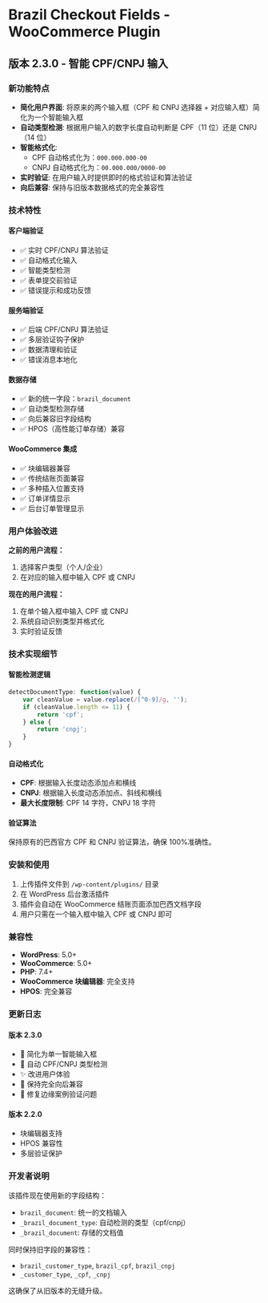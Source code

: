 # Brazil Checkout Fields - WooCommerce Plugin

## 版本 2.3.0 - 智能 CPF/CNPJ 输入

### 新功能特点

- **简化用户界面**: 将原来的两个输入框（CPF 和 CNPJ 选择器 + 对应输入框）简化为一个智能输入框
- **自动类型检测**: 根据用户输入的数字长度自动判断是 CPF（11 位）还是 CNPJ（14 位）
- **智能格式化**:
  - CPF 自动格式化为：`000.000.000-00`
  - CNPJ 自动格式化为：`00.000.000/0000-00`
- **实时验证**: 在用户输入时提供即时的格式验证和算法验证
- **向后兼容**: 保持与旧版本数据格式的完全兼容性

### 技术特性

#### 客户端验证

- ✅ 实时 CPF/CNPJ 算法验证
- ✅ 自动格式化输入
- ✅ 智能类型检测
- ✅ 表单提交前验证
- ✅ 错误提示和成功反馈

#### 服务端验证

- ✅ 后端 CPF/CNPJ 算法验证
- ✅ 多层验证钩子保护
- ✅ 数据清理和验证
- ✅ 错误消息本地化

#### 数据存储

- ✅ 新的统一字段：`brazil_document`
- ✅ 自动类型检测存储
- ✅ 向后兼容旧字段结构
- ✅ HPOS（高性能订单存储）兼容

#### WooCommerce 集成

- ✅ 块编辑器兼容
- ✅ 传统结账页面兼容
- ✅ 多种插入位置支持
- ✅ 订单详情显示
- ✅ 后台订单管理显示

### 用户体验改进

**之前的用户流程：**

1. 选择客户类型（个人/企业）
2. 在对应的输入框中输入 CPF 或 CNPJ

**现在的用户流程：**

1. 在单个输入框中输入 CPF 或 CNPJ
2. 系统自动识别类型并格式化
3. 实时验证反馈

### 技术实现细节

#### 智能检测逻辑

```javascript
detectDocumentType: function(value) {
    var cleanValue = value.replace(/[^0-9]/g, '');
    if (cleanValue.length <= 11) {
        return 'cpf';
    } else {
        return 'cnpj';
    }
}
```

#### 自动格式化

- **CPF**: 根据输入长度动态添加点和横线
- **CNPJ**: 根据输入长度动态添加点、斜线和横线
- **最大长度限制**: CPF 14 字符，CNPJ 18 字符

#### 验证算法

保持原有的巴西官方 CPF 和 CNPJ 验证算法，确保 100%准确性。

### 安装和使用

1. 上传插件文件到 `/wp-content/plugins/` 目录
2. 在 WordPress 后台激活插件
3. 插件会自动在 WooCommerce 结账页面添加巴西文档字段
4. 用户只需在一个输入框中输入 CPF 或 CNPJ 即可

### 兼容性

- **WordPress**: 5.0+
- **WooCommerce**: 5.0+
- **PHP**: 7.4+
- **WooCommerce 块编辑器**: 完全支持
- **HPOS**: 完全兼容

### 更新日志

#### 版本 2.3.0

- 🎉 简化为单一智能输入框
- 🚀 自动 CPF/CNPJ 类型检测
- ✨ 改进用户体验
- 🔧 保持完全向后兼容
- 🐛 修复边缘案例验证问题

#### 版本 2.2.0

- 块编辑器支持
- HPOS 兼容性
- 多层验证保护

### 开发者说明

该插件现在使用新的字段结构：

- `brazil_document`: 统一的文档输入
- `_brazil_document_type`: 自动检测的类型（cpf/cnpj）
- `_brazil_document`: 存储的文档值

同时保持旧字段的兼容性：

- `brazil_customer_type`, `brazil_cpf`, `brazil_cnpj`
- `_customer_type`, `_cpf`, `_cnpj`

这确保了从旧版本的无缝升级。
